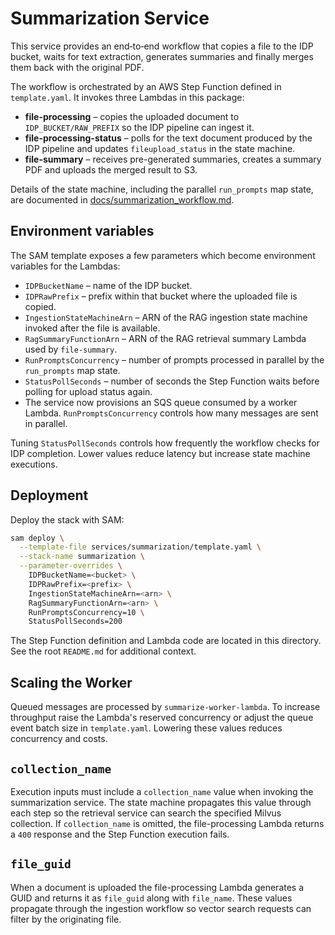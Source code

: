 # Summarization Service

This service provides an end‑to‑end workflow that copies a file to the IDP bucket, waits for text extraction, generates summaries and finally merges them back with the original PDF.

The workflow is orchestrated by an AWS Step Function defined in `template.yaml`.  It invokes three Lambdas in this package:

- **file-processing** – copies the uploaded document to `IDP_BUCKET/RAW_PREFIX` so the IDP pipeline can ingest it.
- **file-processing-status** – polls for the text document produced by the IDP pipeline and updates `fileupload_status` in the state machine.
- **file-summary** – receives pre-generated summaries, creates a summary PDF and uploads the merged result to S3.

Details of the state machine, including the parallel `run_prompts` map state, are documented in [docs/summarization_workflow.md](../../docs/summarization_workflow.md).

## Environment variables

The SAM template exposes a few parameters which become environment variables for the Lambdas:

- `IDPBucketName` – name of the IDP bucket.
- `IDPRawPrefix` – prefix within that bucket where the uploaded file is copied.
- `IngestionStateMachineArn` – ARN of the RAG ingestion state machine invoked after the file is available.
- `RagSummaryFunctionArn` – ARN of the RAG retrieval summary Lambda used by `file-summary`.
- `RunPromptsConcurrency` – number of prompts processed in parallel by the `run_prompts` map state.
- `StatusPollSeconds` – number of seconds the Step Function waits before polling for upload status again.
- The service now provisions an SQS queue consumed by a worker Lambda. `RunPromptsConcurrency` controls how many messages are sent in parallel.

Tuning `StatusPollSeconds` controls how frequently the workflow checks for IDP completion.  Lower values reduce latency but increase state machine executions.

## Deployment

Deploy the stack with SAM:

```bash
sam deploy \
  --template-file services/summarization/template.yaml \
  --stack-name summarization \
  --parameter-overrides \
    IDPBucketName=<bucket> \
    IDPRawPrefix=<prefix> \
    IngestionStateMachineArn=<arn> \
    RagSummaryFunctionArn=<arn> \
    RunPromptsConcurrency=10 \
    StatusPollSeconds=200
```

The Step Function definition and Lambda code are located in this directory.  See the root `README.md` for additional context.

## Scaling the Worker

Queued messages are processed by `summarize-worker-lambda`. To increase
throughput raise the Lambda's reserved concurrency or adjust the queue event
batch size in `template.yaml`. Lowering these values reduces concurrency and
costs.

## `collection_name`

Execution inputs must include a ``collection_name`` value when invoking the
summarization service. The state machine propagates this value through each
step so the retrieval service can search the specified Milvus collection.
If ``collection_name`` is omitted, the file-processing Lambda returns a
``400`` response and the Step Function execution fails.

## `file_guid`

When a document is uploaded the file-processing Lambda generates a GUID and
returns it as ``file_guid`` along with ``file_name``. These values propagate
through the ingestion workflow so vector search requests can filter by the
originating file.
